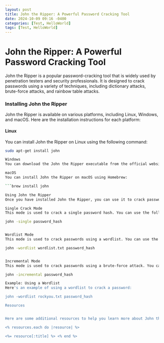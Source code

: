 ```yaml
---
layout: post
title: John the Ripper: A Powerful Password Cracking Tool
date: 2024-10-09 09:16 -0400
categories: [Test, HelloWorld] 
tags: [Test, HelloWorld]
---
```



**John the Ripper: A Powerful Password Cracking Tool**
=====================================

John the Ripper is a popular password-cracking tool that is widely used by penetration testers and security professionals. It is designed to crack passwords using a variety of techniques, including dictionary attacks, brute-force attacks, and rainbow table attacks.

### Installing John the Ripper

John the Ripper is available on various platforms, including Linux, Windows, and macOS. Here are the installation instructions for each platform:

#### Linux

You can install John the Ripper on Linux using the following command:
```bash
sudo apt-get install john

Windows
You can download the John the Ripper executable from the official website and install it on your Windows machine.

macOS
You can install John the Ripper on macOS using Homebrew:

```brew install john

Using John the Ripper
Once you have installed John the Ripper, you can use it to crack passwords using the following commands:

Single Crack Mode
This mode is used to crack a single password hash. You can use the following command:

john -single password_hash


Wordlist Mode
This mode is used to crack passwords using a wordlist. You can use the following command:

john -wordlist wordlist.txt password_hash


Incremental Mode
This mode is used to crack passwords using a brute-force attack. You can use the following command:

john -incremental password_hash

Example: Using a Wordlist
Here's an example of using a wordlist to crack a password:

john -wordlist rockyou.txt password_hash

Resources


Here are some additional resources to help you learn more about John the Ripper and password cracking: <% resources = [ { title: "John the Ripper Official Website", url: "https://www.openwall.com/john/" }, { title: "John the Ripper Documentation", url: "https://www.openwall.com/john/doc/" }, { title: "Password Cracking with John the Ripper (Tutorial)", url: "https://www.hackingtutorials.org/wi-fi-hacking/password-cracking-with-john-the-ripper/" }, { title: "John the Ripper Cheat Sheet", url: "https://www.cheatography.com/davechild/cheat-sheets/john-the-ripper/" } ] %>

<% resources.each do |resource| %>

<%= resource[:title] %> <% end %>